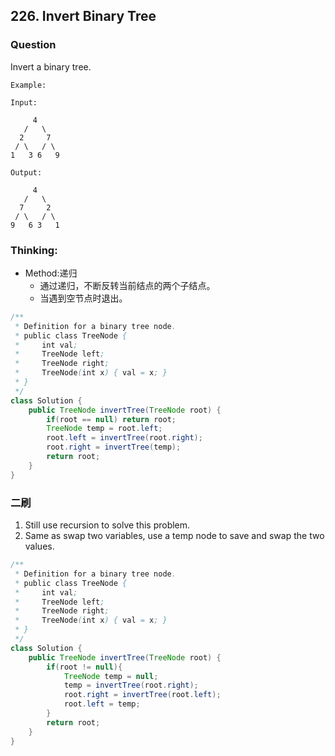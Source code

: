 ## 226. Invert Binary Tree

### Question
Invert a binary tree.

```
Example:

Input:

     4
   /   \
  2     7
 / \   / \
1   3 6   9

Output:

     4
   /   \
  7     2
 / \   / \
9   6 3   1
```


### Thinking:
* Method:递归
	* 通过递归，不断反转当前结点的两个子结点。
	* 当遇到空节点时退出。

```Java
/**
 * Definition for a binary tree node.
 * public class TreeNode {
 *     int val;
 *     TreeNode left;
 *     TreeNode right;
 *     TreeNode(int x) { val = x; }
 * }
 */
class Solution {
    public TreeNode invertTree(TreeNode root) {
        if(root == null) return root;
        TreeNode temp = root.left;
        root.left = invertTree(root.right);
        root.right = invertTree(temp);
        return root;
    }
}
```

### 二刷
1. Still use recursion to solve this problem.
2. Same as swap two variables, use a temp node to save and swap the two values.
```Java
/**
 * Definition for a binary tree node.
 * public class TreeNode {
 *     int val;
 *     TreeNode left;
 *     TreeNode right;
 *     TreeNode(int x) { val = x; }
 * }
 */
class Solution {
    public TreeNode invertTree(TreeNode root) {
        if(root != null){
            TreeNode temp = null;
            temp = invertTree(root.right);
            root.right = invertTree(root.left);
            root.left = temp;
        }
        return root;
    }
}
```